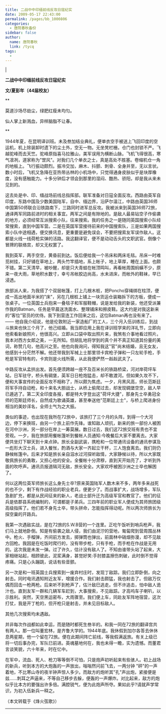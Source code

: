 ```yaml
---
title: 二战中中印缅前线反攻日寇纪实
date: 2009-05-17 22:43:00
permalink: /pages/bb_1000806
categories: 
  - 唐院春秋备份
sidebar: false
author: 
  name: 唐院春秋
  link: /tycq
tags: 
  - 
---
```


|

**二战中中印缅前线反攻日寇纪实**

**文/夏彭年（44届校友）**

**

莫道沙场尽劫尘，绿肥红瘦未均匀。

仙人掌上新溅血，异样脑脂不让春。

**

1944年夏，在昆明译训班。未及叁加结业典礼，便单衣空手被送上飞回印度的空运机，机上除装卸时遗下的尘土外，空无一物。无坐凳栏栅。仓门也封锁不严。飞越驼峰而去天竺。驼峰原指喜马拉雅山，美军误用为横断山脉。飞机飞得很高，寒气凛冽，道家称为"罡风"。对我们几个单衣之士，真是高处不胜塞。卷缩机仓一角的地板上。飞行振动颇烈。振冷交加，麻木、抖颤、刺骨、全身并至，无以言状。数小时后，飞机又急降在亚热带丛林的小机场中，只觉得通身皮肤似乎是块厚橡度，没有感触能力。十多分钟后才领会到那里的湿闷、酷热、骄阳，却是我从来未见到的。

这去处是中、印、缅战场前线总指挥部。联军准备对日寇全面反攻。西路由英军自印度，东路中国及少数美国陆军，自中、缅边界，沿萨尔温江，中路由英国36师中国第50师联合沿铁路南下，三路同时进军总反攻。我被派来到英国36师72旅，通译两军同路前进时的相关事宜。两军之间是有隙地的。是敌人最易钻空子作偷袭的地方，必须经常互派搜索小队，往来搜索。我的任务之一是随同英国搜索小队经常搜索，直到中国军营。二是在英国军营接待前来的中国搜索队，三是如果两国搜索小队中途相遇，便交换讯息，更重要是避免误会，不要把搜索友军误作敌人。这都是火线一线荷枪实弹的活路。我这翻译官，便不是动动舌头的文职武官。倒像个冒牌的联络宫，却又无权罢了。

我到英军，两手空空，黄昏前到达。饭后便给我一个吊床和两床毛毯。吊床一时难觅树挂，只好铺在草地上，两头竹竿插地，系上帐子，地上草厚，睡在上面。也颇不错。第二天清早，被吵醒，却是只大青蛙在帐顶鸣叫，再看帐周围蚂蟥不少，原来一夜大雨，草地积水数寸，幸亏吊帐胶边尚高，水未进床，而帐外的鞋袜，早已浸透。

旅部派人来，为我搭了个双层帐篷，打上几根木桩，把Poncho穿绳绑在柱顶，便成一高出地面半米的"床"，另在几根桩上铺上一块货运仓装箱拆下的方板，便成一张桌子。一位英国士兵抱来一叠毯子和军服鞋帽，说是发给我的新装，他还受派兼作我的Batman，任务是早晨送洗面水、整理铺床和擦皮鞋。这大约是对我这新来的“客位”官员的优侍。我下到营连工作回来之后，这位Batman再也没有来了。——
他自我介绍说，他是伦敦附近一家造船厂的工人，三个月入伍训练后，到战斗旅来也快三个月了，他己结婚。我当即应用上我在译训班学来的洋礼节，立即向他索看新娘照片，他很高兴。立即从口袋中取出照片来，我煞有介事地看过照片。我本对西方女郎之美，一无所知。但胡乱地将学到的真个并不真正知道其份量的美词，称赞几句，他高兴之至。他也向我询问，得知我这"官"尚末结婚，且无女友，他感到十分茫然不解。他还带我到军械上士那里领卡宾枪子弹和一只左轮手枪，手枪是军官特有的，卡宾则是火线所需，从此我便俨然一赳赳武夫了。

中路反攻从孟拱出发。首先便须跨越一座不及百米长的铁路桥梁，河对岸荷坪车站，日军驻守，桥头有碉堡，英军日日枪炮猛击，却不敢渡河。但如果久攻不下，便和大事宣传的全面反攻不相称了，所以颇为焦虑。一夕，月黑风高，师长范斯廷将军手持自动枪，和十来名大胆战士，从桥上偷爬过去，却发现碉堡空空，敌人早已遁逃了。第二天全印度各报，都是特大字登出这"荷坪大捷"，那身先士卒勇冠全师的范斯廷师长，自然成为歌诵英雄，甚至奉送他"范斯廷上士"，与桥上爬进身份相当的美妙诨名，全师士气为之大振。

类似的事迹，也出现在我所在72旅中，该旅打了三个月的头阵，到得一个大河边，停下来换班，由另一个旅上前作先锋。谁知敌人顽抗，新来的旅一部份人被困在河中沙洲，另一部分在岸上一筹莫展。数日过去，我们这72旅交班有责也不宜旁观。一夕，我在旅部用餐帐篷听到餐帐人员通知:今晚餐后大家不要离去。大家便共坐灯下聊天到十来点钟。旅长全副武装，携枪和一位带通讯设备的通讯参谋及一彪形大汉士兵，进入餐怅，酌酒与大家一齐起立干杯，三人饱食离去。我们则仍静候帐篷中。后来才知是旅长亲自泅水过河探听敌情，大家静候以待，所以大家既敬佩旅长的勇敢，又担心他的安全。全餐帐十分肃穆，直到天开始亮了，才听到外面的吹呼声。通讯员报道隔河无敌，旅长安全。大家欢呼被困沙洲之士卒也解困了。

何以这两位英军师旅长这么身先士卒?原来英国陆军人数木来不多，两年多来战死的也不少，剩下有作战经验的职业老兵，便更少了。而战事扩大，战场增多，军队急剧扩充，都是从民间征来的新人，老战士部升迁为高级军官和教官了。他们的征兵是依郡县系统编制的，可谓都是子弟兵。三四年前的职业军人便成为其师旅团级高级指挥了。他们若不身先士卒，带头拼命，怎能指挥得动呢。所以两次师旅长为探空巢的开路兵。

我第一次遇敌实战，是在72旅的S.W.B营的一个连里。正吃午饭听到哨兵枪声，我们马上就地卧倒。知是有偷袭之敌人侵，我们由泥泞的营地，匍匐爬到营周围丛林中。枪火、手榴弹，齐间前方发去，掷弹筒也弹出，前面林中硝烟弥漫，却不见敌方回枪。我因是在吃饭时爬行的，没有带步枪，只有手枪，而手枪在作战是无用的。这次我是未发一弹。过了许久，估计没有敌人了。不知由谁带头站了起来，大家相继站起，相顾彼此，泥浆满身，甚觉好笑:手肘膝盖擦伤刺破，此时倒不觉得疼痛。只是心头蹦跳，说话有些音颤。

另一次是和一班英国士兵搜索到一废弃村庄时，发现丁敌踪。我们立即卧倒，向之射击。同时电讯遇知附近友军，增援合作。我们射击颇猛，我也射击了。但敌万仅偶而回击一枪两枪。后来听不到枪声了，估汁敌巳逃走。但不许追击，怕中敌人诡汁也。直到友军一群和几辆军车赶到，大事搜索，不见敌踪。才高呜车子喇叭，以示胜利。突然，天空黑运密布，大雨骤至。我们便上车，同赴友军阵地宿营，这次打仗，我是开丁枪的，但开枪只是射击，并未见目标敌人。

其他几次搜索均未遇敌。

并非每次作战都如此幸运，而是随时都死生叁半的。和我一同在72旅的翻译宫共有两人。那一位叫董宏林，是齐鲁大学的。1944年底。我休假到加尔各答去休休息两星期，他一个留在72旅。便在此期间阵亡前线，等我假满返旅。有关上级已将一切后事办完，军队巳前进。英魂墓地何在，我也未得一瞻，实为遗憾。而董君言谈笑貌，六十年来，时在忆中。

在军中，流血、死人、枪刀等等倒不可怕，只是炮声初听起来有些骇人。初上战场的新兵，听到本方的大炮轰的一声放出，嗡嗡然问前飞去，一两分钟
"砰"的一声着地，不比寒山寺的夜半钟声惊人多少。而敌方的炮听其"孔"声出炮，紧接便是兹……刺耳之声逼来，不等自己移步去躲，便轰的一声爆炸。对比起来，敌方的炮似乎比本方的要强出许多倍。满腔锐气，便为此炮声所夺。果如此乎?请就声学常识，为初入伍新兵一释之。

（本文转载于《烽火弦歌》）  
  
---